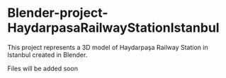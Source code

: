 # Blender-project-HaydarpasaRailwayStationIstanbul
This project represents a 3D model of Haydarpaşa Railway Station in Istanbul created in Blender.

Files will be added soon
